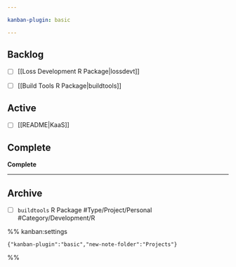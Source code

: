```yaml
---

kanban-plugin: basic

---
```


## Backlog

- [ ] [[Loss Development R Package|lossdevt]]
- [ ] [[Build Tools R Package|buildtools]]


## Active

- [ ] [[README|KaaS]]


## Complete

**Complete**


***

## Archive

- [ ] `buildtools` R Package #Type/Project/Personal #Category/Development/R

%% kanban:settings
```
{"kanban-plugin":"basic","new-note-folder":"Projects"}
```
%%